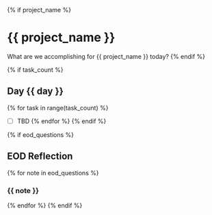 {% if project_name %}
# {{ project_name }}
What are we accomplishing for {{ project_name }} today?
{% endif %}

{% if task_count %}
## Day {{ day }}
{% for task in range(task_count) %}
- [ ] TBD
{% endfor %}
{% endif %}

{% if eod_questions %}
## EOD Reflection
{% for note in eod_questions %}
### {{ note }}

{% endfor %}
{% endif %}
